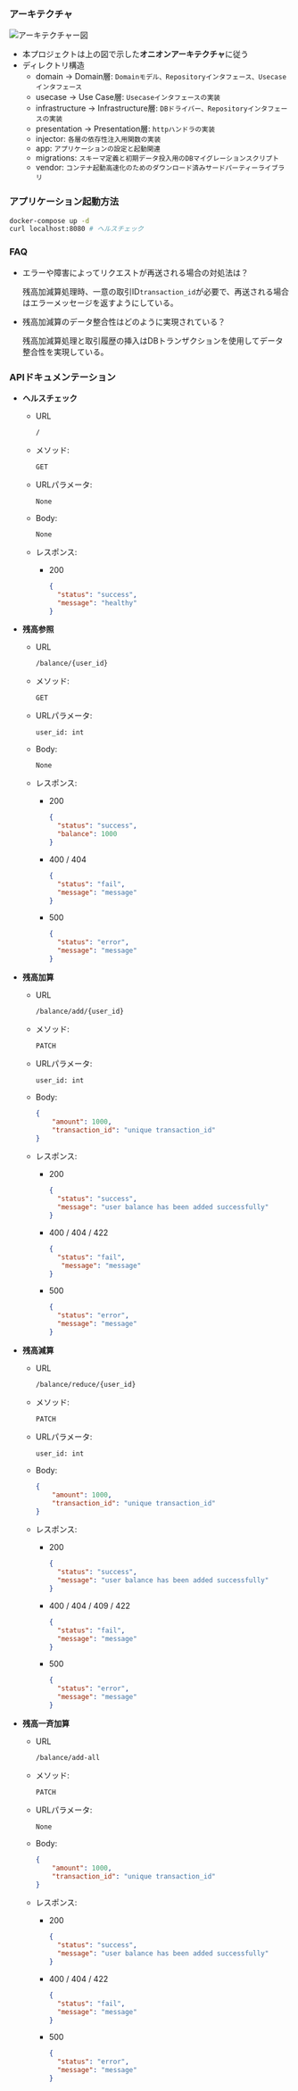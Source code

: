 ### アーキテクチャ

![アーキテクチャー図](./アーキテクチャー図.png)

* 本プロジェクトは上の図で示した**オニオンアーキテクチャ**に従う
* ディレクトリ構造
  * domain → Domain層: `Domainモデル、Repositoryインタフェース、Usecaseインタフェース`
  * usecase → Use Case層: `Usecaseインタフェースの実装`
  * infrastructure → Infrastructure層: `DBドライバー、Repositoryインタフェースの実装`
  * presentation → Presentation層: `httpハンドラの実装`
  * injector: `各層の依存性注入用関数の実装`
  * app: `アプリケーションの設定と起動関連`
  * migrations: `スキーマ定義と初期データ投入用のDBマイグレーションスクリプト`
  * vendor: `コンテナ起動高速化のためのダウンロード済みサードパーティーライブラリ`



### アプリケーション起動方法

```bash
docker-compose up -d
curl localhost:8080 # ヘルスチェック
```



### FAQ

* エラーや障害によってリクエストが再送される場合の対処法は？

  残高加減算処理時、一意の取引ID`transaction_id`が必要で、再送される場合はエラーメッセージを返すようにしている。

  

* 残高加減算のデータ整合性はどのように実現されている？

  残高加減算処理と取引履歴の挿入はDBトランザクションを使用してデータ整合性を実現している。



### APIドキュメンテーション

* **ヘルスチェック**

  * URL

    `/`

  * メソッド:

    `GET`

  * URLパラメータ:

    `None`

  * Body:

    `None`

  * レスポンス:

    * 200

      ```json
      {
        "status": "success",
        "message": "healthy"
      }
      ```

* **残高参照**

  * URL

    `/balance/{user_id}`

  * メソッド:

    `GET`

  * URLパラメータ:

    `user_id: int`

  * Body:

    `None`

  * レスポンス:

    * 200

      ```json
      {
        "status": "success",
        "balance": 1000
      }
      ```

    * 400 / 404

      ```json
      {
        "status": "fail",
        "message": "message"
      }
      ```
      
    * 500
    
      ```json
      {
        "status": "error",
        "message": "message"
      }
      ```
  
* **残高加算**

  * URL

    `/balance/add/{user_id}`

  * メソッド:

    `PATCH`

  * URLパラメータ:

    `user_id: int`

  * Body:

    ```json
    {
    	"amount": 1000,
    	"transaction_id": "unique transaction_id"
    }
    ```
  
  * レスポンス:
  
    * 200
  
      ```json
      {
        "status": "success",
        "message": "user balance has been added successfully"
      }
      ```
  
    * 400 / 404 / 422
  
      ```json
      {
        "status": "fail",
         "message": "message"
      }
      ```
      
    * 500
    
      ```json
      {
        "status": "error",
        "message": "message"
      }
      ```

* **残高減算**

  * URL

    `/balance/reduce/{user_id}`

  * メソッド:

    `PATCH`

  * URLパラメータ:

    `user_id: int`

  * Body:

    ```json
    {
    	"amount": 1000,
    	"transaction_id": "unique transaction_id"
    }
    ```
  
  * レスポンス:
  
    * 200
  
      ```json
      {
        "status": "success",
        "message": "user balance has been added successfully"
      }
      ```
  
    * 400 / 404 / 409 / 422
  
      ```json
      {
        "status": "fail",
        "message": "message"
      }
      ```
      
    * 500
    
      ```json
      {
        "status": "error",
        "message": "message"
      }
      ```

* **残高一斉加算**

  * URL

    `/balance/add-all`

  * メソッド:

    `PATCH`

  * URLパラメータ:

    `None`

  * Body:

    ```json
    {
    	"amount": 1000,
    	"transaction_id": "unique transaction_id"
    }
    ```
  
  * レスポンス:
  
    * 200
  
      ```json
      {
        "status": "success",
        "message": "user balance has been added successfully"
      }
      ```
  
    * 400 / 404 / 422
  
      ```json
      {
        "status": "fail",
        "message": "message"
      }
      ```
      
    * 500
    
      ```json
      {
        "status": "error",
        "message": "message"
      }
      ```

